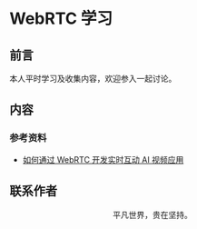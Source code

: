 # WebRTC 学习

## 前言

本人平时学习及收集内容，欢迎参入一起讨论。

## 内容

### 参考资料

- [如何通过 WebRTC 开发实时互动 AI 视频应用](https://mp.weixin.qq.com/s/9k0CR_niaNorgBWDPQWgmQ)

## 联系作者

<div align="center">
    <p>
        平凡世界，贵在坚持。
    </p>
    <img :src="$withBase('/about/contact.png')" />
</div>
